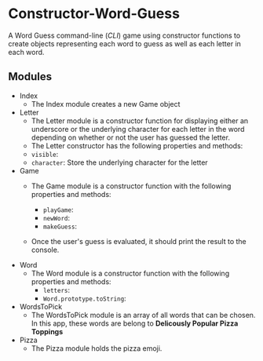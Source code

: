 # Constructor-Word-Guess
A Word Guess command-line (*CLI*) game using constructor functions to create objects representing each word to guess as well as each letter in each word. 


## Modules
* Index
    * The Index module creates a new Game object
* Letter
    * The Letter module is a constructor function for displaying either an underscore or the underlying character for each letter in the word depending on whether or not the user has guessed the letter.
    * The Letter constructor has the following properties and methods: 
    * `visible`: 
    * `character`: Store the underlying character for the letter
* Game
    * The Game module is a constructor function with the following properties and methods: 
        * `playGame`: 
        * `newWord`: 
        * `makeGuess`:
    
    * Once the user's guess is evaluated, it should print the result to the console.
* Word
    * The Word module is a constructor function with the following properties and methods:
        * `letters`:
        * `Word.prototype.toString`: 
* WordsToPick
    * The WordsToPick module is an array of all words that can be chosen. In this app, these words are belong to **Delicously Popular Pizza Toppings**
* Pizza
    * The Pizza module holds the pizza emoji. 
